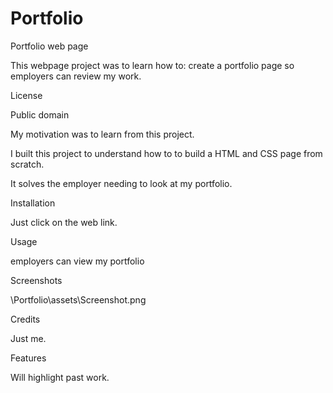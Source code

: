 # Portfolio
Portfolio web page


This webpage project was to learn how to: create a portfolio page so employers can review my work.




License

Public domain


My motivation was to learn from this project.


I built this project to understand how to to build a HTML and CSS page from scratch.


It solves the employer needing to look at my portfolio.



Installation

Just click on the web link.


Usage

employers can view my portfolio


Screenshots

\Portfolio\assets\Screenshot.png

    
  

Credits

Just me.


Features

Will highlight past work.


